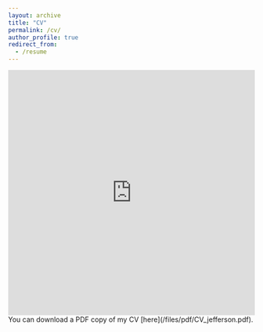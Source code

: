 ```yaml
---
layout: archive
title: "CV"
permalink: /cv/
author_profile: true
redirect_from:
  - /resume
---
```

<iframe src="https://drive.google.com/file/d/1lLjBvtVafCKrLW1gEgdJLRP_zK7z1yzN/preview?usp=drivesdk" width="100%" height="500" frameborder="no" border="0" marginwidth="0" marginheight="0"></iframe>
You can download a PDF copy of my CV [here](/files/pdf/CV_jefferson.pdf).
